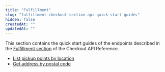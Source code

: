 ```yaml
---
title: "Fulfillment"
slug: "fulfillment-checkout-section-api-quick-start-guides"
hidden: false
createdAt: ""
updatedAt: ""
---
```

This section contains the quick start guides of the endpoints described in the [Fulfillment section](https://developers.vtex.com/docs/guides/checkout-api-overview#fulfillment) of the Checkout API Reference.

- [List pickup points by location](https://developers.vtex.com/docs/guides/list-pickup-points-by-location)
- [Get address by postal code](https://developers.vtex.com/docs/guides/get-address-by-postal-code)
